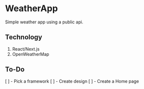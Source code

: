 # WeatherApp
Simple weather app using a public api.


## Technology
  1. React/Next.js
  2. OpenWeatherMap
  

## To-Do
  [ ] - Pick a framework
  [ ] - Create design
  [ ] - Create a Home page
